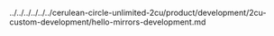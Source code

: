 ../../../../../../cerulean-circle-unlimited-2cu/product/development/2cu-custom-development/hello-mirrors-development.md